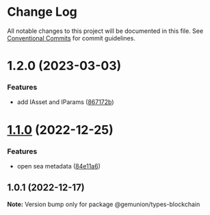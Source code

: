 # Change Log

All notable changes to this project will be documented in this file.
See [Conventional Commits](https://conventionalcommits.org) for commit guidelines.

# 1.2.0 (2023-03-03)

### Features

- add IAsset and IParams ([867172b](https://github.com/gemunion/common-packages/commit/867172b6cd56556034b6ee8f78b53116d290ef7d))

# [1.1.0](https://github.com/gemunion/common-packages/compare/@gemunion/types-blockchain@1.0.1...@gemunion/types-blockchain@1.1.0) (2022-12-25)

### Features

- open sea metadata ([84e11a6](https://github.com/gemunion/common-packages/commit/84e11a6700ed1d07a943d6fed4406f4691bf910b))

## 1.0.1 (2022-12-17)

**Note:** Version bump only for package @gemunion/types-blockchain
